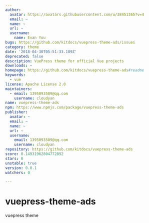 ```yaml
---
author:
  avatar: https://avatars.githubusercontent.com/u/38451365?v=4
  email: ~
  name: ~
  url: ~
  username:
    name: Evan You
bugs: https://github.com/kitdocs/vuepress-theme-ads/issues
category: theme
date: '2018-04-30T05:51:33.189Z'
deprecated: false
description: VuePress theme for official Vue projects
downloads: ~
homepage: https://github.com/kitdocs/vuepress-theme-ads#readme
keywords:
  - vue
license: Apache License 2.0
maintainers:
  - email: 1395093509@qq.com
    username: cloudyan
name: vuepress-theme-ads
npm: https://www.npmjs.com/package/vuepress-theme-ads
publisher:
  avatar: ~
  email: ~
  name: ~
  url: ~
  username:
    email: 1395093509@qq.com
    username: cloudyan
repository: https://github.com/kitdocs/vuepress-theme-ads
score: 0.14931962804772092
stars: 0
unstable: true
version: 0.0.1
watchers: 0

---
```


# vuepress-theme-ads
vuepress theme
